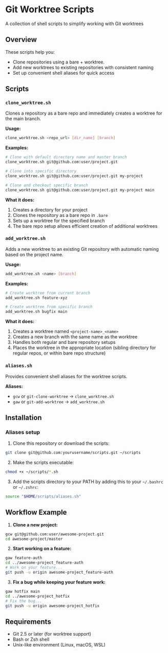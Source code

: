 # Git Worktree Scripts

A collection of shell scripts to simplify working with Git worktrees

## Overview

These scripts help you:

- Clone repositories using a bare + worktree.
- Add new worktrees to existing repositories with consistent naming
- Set up convenient shell aliases for quick access

## Scripts

### `clone_worktree.sh`

Clones a repository as a bare repo and immediately creates a worktree for the main branch.

**Usage:**

```bash
clone_worktree.sh <repo_url> [dir_name] [branch]
```

**Examples:**

```bash
# Clone with default directory name and master branch
clone_worktree.sh git@github.com:user/project.git

# Clone into specific directory
clone_worktree.sh git@github.com:user/project.git my-project

# Clone and checkout specific branch
clone_worktree.sh git@github.com:user/project.git my-project main
```

**What it does:**

1. Creates a directory for your project
2. Clones the repository as a bare repo in `.bare`
3. Sets up a worktree for the specified branch
4. The bare repo setup allows efficient creation of additional worktrees

### `add_worktree.sh`

Adds a new worktree to an existing Git repository with automatic naming based on the project name.

**Usage:**

```bash
add_worktree.sh <name> [branch]
```

**Examples:**

```bash
# Create worktree from current branch
add_worktree.sh feature-xyz

# Create worktree from specific branch
add_worktree.sh bugfix main
```

**What it does:**

1. Creates a worktree named `<project-name>_<name>`
2. Creates a new branch with the same name as the worktree
3. Handles both regular and bare repository setups
4. Places the worktree in the appropriate location (sibling directory for regular repos, or within bare repo structure)

### `aliases.sh`

Provides convenient shell aliases for the worktree scripts.

**Aliases:**

- `gcw` or `git-clone-worktree` → `clone_worktree.sh`
- `gaw` or `git-add-worktree` → `add_worktree.sh`

## Installation

### Aliases setup

1. Clone this repository or download the scripts:

```bash
git clone git@github.com:yourusername/scripts.git ~/scripts
```

2. Make the scripts executable:

```bash
chmod +x ~/scripts/*.sh
```

3. Add the scripts directory to your PATH by adding this to your `~/.bashrc` or `~/.zshrc`:

```bash
source "$HOME/scripts/aliases.sh"
```

## Workflow Example

1. **Clone a new project:**

```bash
gcw git@github.com:user/awesome-project.git
cd awesome-project/master
```

2. **Start working on a feature:**

```bash
gaw feature-auth
cd ../awesome-project_feature-auth
# Work on your feature...
git push -u origin awesome-project_feature-auth
```

3. **Fix a bug while keeping your feature work:**

```bash
gaw hotfix main
cd ../awesome-project_hotfix
# Fix the bug...
git push -u origin awesome-project_hotfix
```

## Requirements

- Git 2.5 or later (for worktree support)
- Bash or Zsh shell
- Unix-like environment (Linux, macOS, WSL)
